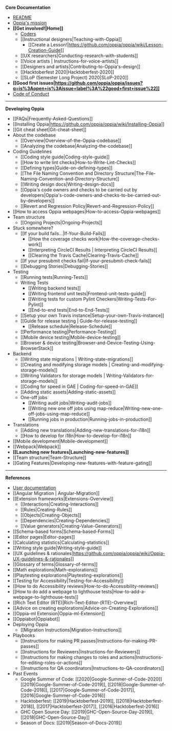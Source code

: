 **Core Documentation**
  * [README](https://github.com/oppia/oppia/blob/develop/.github/README.md#oppia)
  * [Oppia's mission](https://github.com/oppia/oppia/wiki/Oppia's-Mission)
  * **[[Get involved!|Home]]**
    * [Coders](https://github.com/oppia/oppia/wiki/Contributing-code-to-Oppia#setting-things-up)
    * [[Instructional designers|Teaching-with-Oppia]]
      * [[Create a Lesson!|https://github.com/oppia/oppia/wiki/Lesson-Creation-Guide]]
    * [[UX researchers|Conducting-research-with-students]]
    * [[Voice artists | Instructions-for-voice-artists]]
    * [[Designers and artists|Contributing-to-Oppia's-design]]
    * [[Hacktoberfest 2020|Hacktoberfest-2020]]
    * [[SLoP (Semester Long Project) 2020|SLoP-2020]]
  * **[[Good first issues|https://github.com/oppia/oppia/issues?q=is%3Aopen+is%3Aissue+label%3A%22good+first+issue%22]]**
  * [Code of Conduct](https://github.com/oppia/oppia/blob/develop/.github/CODE_OF_CONDUCT.md)

---
**Developing Oppia**
  * [[FAQs|Frequently-Asked-Questions]]
  * [[Installing Oppia|https://github.com/oppia/oppia/wiki/Installing-Oppia]]
  * [[Git cheat sheet|Git-cheat-sheet]]
  * About the codebase
    * [[Overview|Overview-of-the-Oppia-codebase]]
    * [[Analyzing the codebase|Analyzing-the-codebase]]
  * Coding Guidelines
    * [[Coding style guide|Coding-style-guide]]
    * [[How to write lint checks|How-to-Write-Lint-Checks]]
    * [[Defining types|Guide-on-defining-types]]
    * [[The File Naming Convention and Directory Structure|The-File-Naming-Convention-and-Directory-Structure]]
    * [[Writing design docs|Writing-design-docs]]
    * [[Oppia's code owners and checks to be carried out by developers|Oppia's-code-owners-and-checks-to-be-carried-out-by-developers]]
    * [[Revert and Regression Policy|Revert-and-Regression-Policy]]
  * [[How to access Oppia webpages|How-to-access-Oppia-webpages]]
  * Team structure
    * [[Ongoing Projects|Ongoing-Projects]]
  * Stuck somewhere?
    * [[If your build fails...|If-Your-Build-Fails]]
      * [[How the coverage checks work|How-the-coverage-checks-work]]
      * [[Interpreting CircleCI Results | Interpreting CircleCI Results]]
      * [[Clearing the Travis Cache|Clearing-Travis-Cache]]
    * [[If your presubmit checks fail|If-your-presubmit-check-fails]]
    * [[Debugging Stories|Debugging-Stories]]
  * Testing
    * [[Running tests|Running-Tests]]
    * Writing Tests
      * [[Writing backend tests]]
      * [[Writing frontend unit tests|Frontend-unit-tests-guide]]
      * [[Writing tests for custom Pylint Checkers|Writing-Tests-For-Pylint]]
      * [[End-to-end tests|End-to-End-Tests]]
    * [[Setup your own Travis instance|Setup-your-own-Travis-instance]]
    * [[Guide for release testing | Guide-for-release-testing]]
      * [[Release schedule|Release-Schedule]]
    * [[Performance testing|Performance-Testing]]
    * [[Mobile device testing|Mobile-device-testing]]
    * [[Browser & device testing|Browser-and-Device-Testing-Using-BrowserStack]]
  * Backend
    * [[Writing state migrations | Writing-state-migrations]]
    * [[Creating and modifying storage models | Creating-and-modifying-storage-models]]
    * [[Writing Validators for storage models | Writing-Validators-for-storage-models]]
    * [[Coding for speed in GAE | Coding-for-speed-in-GAE]]
    * [[Adding static assets|Adding-static-assets]]
    * One-off jobs
      * [[Writing audit jobs|Writing-audit-jobs]]
      * [[Writing new one off jobs using map-reduce|Writing-new-one-off-jobs-using-map-reduce]]
      * [[Running jobs in production|Running-jobs-in-production]]
  * Translations
    * [[Adding new translations|Adding-new-translations-for-i18n]]
    * [[How to develop for i18n|How-to-develop-for-i18n]]
  * [[Mobile development|Mobile-development]]
  * [[Webpack|Webpack]]
  * **[[Launching new features|Launching-new-features]]**
  * [[Team structure|Team-Structure]]
  * [[Gating Features|Developing-new-features-with-feature-gating]]

---

**References**
  * [User documentation](https://oppia.github.io/)
  * [[Angular Migration | Angular-Migration]]
  * [[Extension frameworks|Extensions-Overview]]
    * [[Interactions|Creating-Interactions]]
    * [[Rules|Creating-Rules]]
    * [[Objects|Creating-Objects]]
    * [[Dependencies|Creating-Dependencies]]
    * [[Value generators|Creating-Value-Generators]]
  * [[Schema-based forms|Schema-based-Forms]]
  * [[Editor pages|Editor-pages]]
  * [[Calculating statistics|Calculating-statistics]]
  * [[Writing style guide|Writing-style-guide]]
  * [[UX guidelines & rationales|https://github.com/oppia/oppia/wiki/Oppia-UX-guidelines-&-rationales]]
  * [[Glossary of terms|Glossary-of-terms]]
  * [[Math explorations|Math-explorations]]
  * [[Playtesting explorations|Playtesting-explorations]]
  * [[Testing for Accessibility|Testing-for-Accessibility]]
  * [[How to do Accessibility reviews|How-to-do-Accessibility-reviews]]
  * [[How to do add a webpage to lighthouse tests|How-to-add-a-webpage-to-lighthouse-tests]]
  * [[Rich Text Editor (RTE)|Rich-Text-Editor-(RTE)-Overview]]
  * [[Advice on creating explorations|Advice-on-Creating-Explorations]]
  * [[Oppia-ml Extension|Oppia-ml-Extension]]
  * [[Oppiabot|Oppiabot]]
  * Deploying Oppia
    * [[Migration Instructions|Migration-Instructions]]
  * Playbooks
    * [[Instructions for making PR passes|Instructions-for-making-PR-passes]]
    * [[Instructions for Reviewers|Instructions-for-Reviewers]]
    * [[Instructions for making changes to roles and actions|Instructions-for-editing-roles-or-actions]]
    * [[Instructions for QA coordinators|Instructions-to-QA-coordinators]]
  * Past Events
    * Google Summer of Code: [[2020|Google-Summer-of-Code-2020]] [[2019|Google-Summer-of-Code-2019]], [[2018|Google-Summer-of-Code-2018]], [[2017|Google-Summer-of-Code-2017]], [[2016|Google-Summer-of-Code-2016]]
    * Hacktoberfest: [[2019|Hacktoberfest-2019]], [[2018|Hacktoberfest-2018]], [[2017|Hacktoberfest-2017]], [[2016|Hacktoberfest-2016]]
    * GHC Open Source Day: [[2019|GHC-Open-Source-Day-2019]], [[2018|GHC-Open-Source-Day]]
    * Season of Docs: [[2019|Season-of-Docs-2019]]
